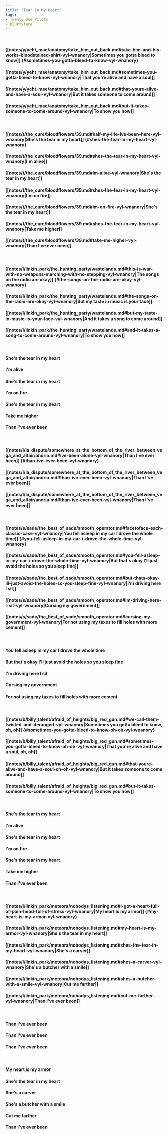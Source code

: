 ```yaml
---
title: "Tear In My Heart"
tags:
- Twenty One Pilots
- Blurryface
---
```

&nbsp;
#### [[notes/y/yeht_mae/anatomy/take_him_out_back.md#take-him-and-his-works-bloodstained-shirt-vyl-wnanory|Sometimes you gotta bleed to know]] {#sometimes-you-gotta-bleed-to-know-vyl-wnanory}
#### [[notes/y/yeht_mae/anatomy/take_him_out_back.md#sometimes-you-gotta-bleed-to-know-vyl-wnanory|That you're alive and have a soul]]
#### [[notes/y/yeht_mae/anatomy/take_him_out_back.md#that-youre-alive-and-have-a-soul-vyl-wnanory|But it takes someone to come around]]
#### [[notes/y/yeht_mae/anatomy/take_him_out_back.md#but-it-takes-someone-to-come-around-vyl-wnanory|To show you how]]
&nbsp;
#### [[notes/t/the_cure/bloodflowers/39.md#half-my-life-ive-been-here-vyl-wnanory|She's the tear in my heart]] {#shes-the-tear-in-my-heart-vyl-wnanory}
#### [[notes/t/the_cure/bloodflowers/39.md#shes-the-tear-in-my-heart-vyl-wnanory|I'm alive]]
#### [[notes/t/the_cure/bloodflowers/39.md#im-alive-vyl-wnanory|She's the tear in my heart]]
#### [[notes/t/the_cure/bloodflowers/39.md#shes-the-tear-in-my-heart-vyl-wnanory|I'm on fire]]
#### [[notes/t/the_cure/bloodflowers/39.md#im-on-fire-vyl-wnanory|She's the tear in my heart]]
#### [[notes/t/the_cure/bloodflowers/39.md#shes-the-tear-in-my-heart-vyl-wnanory|Take me higher]]
#### [[notes/t/the_cure/bloodflowers/39.md#take-me-higher-vyl-wnanory|Than I've ever been]]
&nbsp;
#### [[notes/l/linkin_park/the_hunting_party/wastelands.md#this-is-war-with-no-weapons-marching-with-no-stepping-vyl-wnanory|The songs on the radio are okay]] {#the-songs-on-the-radio-are-okay-vyl-wnanory}
#### [[notes/l/linkin_park/the_hunting_party/wastelands.md#the-songs-on-the-radio-are-okay-vyl-wnanory|But my taste in music is your face]]
#### [[notes/l/linkin_park/the_hunting_party/wastelands.md#but-my-taste-in-music-is-your-face-vyl-wnanory|And it takes a song to come around]]
#### [[notes/l/linkin_park/the_hunting_party/wastelands.md#and-it-takes-a-song-to-come-around-vyl-wnanory|To show you how]]
&nbsp;
#### She's the tear in my heart
#### I'm alive
#### She's the tear in my heart
#### I'm on fire
#### She's the tear in my heart
#### Take me higher
#### Than I've ever been
&nbsp;
#### [[notes/l/la_dispute/somewhere_at_the_bottom_of_the_river_between_vega_and_altair/andria.md#ive-been-alone-vyl-wnanory|Than I've ever been]] {#than-ive-ever-been-vyl-wnanory}
#### [[notes/l/la_dispute/somewhere_at_the_bottom_of_the_river_between_vega_and_altair/andria.md#than-ive-ever-been-vyl-wnanory|Than I've ever been]]
#### [[notes/l/la_dispute/somewhere_at_the_bottom_of_the_river_between_vega_and_altair/andria.md#than-ive-ever-been-vyl-wnanory|Than I've ever been]]
&nbsp;
#### [[notes/s/sade/the_best_of_sade/smooth_operator.md#facetoface-each-classic-case-vyl-wnanory|You fell asleep in my car I drove the whole time]] {#you-fell-asleep-in-my-car-i-drove-the-whole-time-vyl-wnanory}
#### [[notes/s/sade/the_best_of_sade/smooth_operator.md#you-fell-asleep-in-my-car-i-drove-the-whole-time-vyl-wnanory|But that's okay I'll just avoid the holes so you sleep fine]]
#### [[notes/s/sade/the_best_of_sade/smooth_operator.md#but-thats-okay-ill-just-avoid-the-holes-so-you-sleep-fine-vyl-wnanory|I'm driving here I sit]]
#### [[notes/s/sade/the_best_of_sade/smooth_operator.md#im-driving-here-i-sit-vyl-wnanory|Cursing my government]]
#### [[notes/s/sade/the_best_of_sade/smooth_operator.md#cursing-my-government-vyl-wnanory|For not using my taxes to fill holes with more cement]]
&nbsp;
#### You fell asleep in my car I drove the whole time
#### But that's okay I'll just avoid the holes so you sleep fine
#### I'm driving here I sit
#### Cursing my government
#### For not using my taxes to fill holes with more cement
&nbsp;
#### [[notes/b/billy_talent/afraid_of_heights/big_red_gun.md#we-call-them-twisted-and-deranged-vyl-wnanory|Sometimes you gotta bleed to know, oh, oh]] {#sometimes-you-gotta-bleed-to-know-oh-oh-vyl-wnanory}
#### [[notes/b/billy_talent/afraid_of_heights/big_red_gun.md#sometimes-you-gotta-bleed-to-know-oh-oh-vyl-wnanory|That you're alive and have a soul, oh, oh]]
#### [[notes/b/billy_talent/afraid_of_heights/big_red_gun.md#that-youre-alive-and-have-a-soul-oh-oh-vyl-wnanory|But it takes someone to come around]]
#### [[notes/b/billy_talent/afraid_of_heights/big_red_gun.md#but-it-takes-someone-to-come-around-vyl-wnanory|To show you how]]
&nbsp;
#### She's the tear in my heart
#### I'm alive
#### She's the tear in my heart
#### I'm on fire
#### She's the tear in my heart
#### Take me higher
#### Than I've ever been
&nbsp;
#### [[notes/l/linkin_park/meteora/nobodys_listening.md#i-got-a-heart-full-of-pain-head-full-of-stress-vyl-wnanory|My heart is my armor]] {#my-heart-is-my-armor-vyl-wnanory}
#### [[notes/l/linkin_park/meteora/nobodys_listening.md#my-heart-is-my-armor-vyl-wnanory|She's the tear in my heart]]
#### [[notes/l/linkin_park/meteora/nobodys_listening.md#shes-the-tear-in-my-heart-vyl-wnanory|She's a carver]]
#### [[notes/l/linkin_park/meteora/nobodys_listening.md#shes-a-carver-vyl-wnanory|She's a butcher with a smile]]
#### [[notes/l/linkin_park/meteora/nobodys_listening.md#shes-a-butcher-with-a-smile-vyl-wnanory|Cut me farther]]
#### [[notes/l/linkin_park/meteora/nobodys_listening.md#cut-me-farther-vyl-wnanory|Than I've ever been]]
&nbsp;
#### Than I've ever been
#### Than I've ever been
#### Than I've ever been
&nbsp;
#### My heart is my armor
#### She's the tear in my heart
#### She's a carver
#### She's a butcher with a smile
#### Cut me farther
#### Than I've ever been
